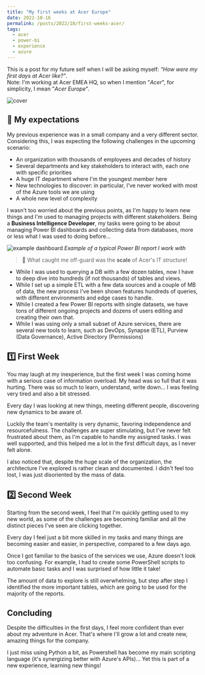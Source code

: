 ```yaml
---
title: "My first weeks at Acer Europe"
date: 2022-10-16
permalink: /posts/2022/10/first-weeks-acer/
tags:
  - acer
  - power-bi
  - experience
  - azure
---
```

This is a post for my future self when I will be asking myself: *“How were my first days at Acer like?”*.  
Note: I'm working at Acer EMEA HQ, so when I mention "*Acer*", for simplicity, I mean "*Acer Europe*".

![cover](https://raw.githubusercontent.com/mutt0-ds/mutt0-ds.github.io/master/images/acer.png)

## 💭 My expectations

My previous experience was in a small company and a very different sector. Considering this, I was expecting the following challenges in the upcoming scenario:

- An organization with thousands of employees and decades of history
- Several departments and key stakeholders to interact with, each one with specific priorities
- A huge IT department where I'm the youngest member here
- New technologies to discover: in particular, I've never worked with most of the Azure tools we are using
- A whole new level of complexity

I wasn't too worried about the previous points, as I'm happy to learn new things and I'm used to managing projects with different stakeholders. Being a **Business Intelligence Developer**, my tasks were going to be about managing Power BI dashboards and collecting data from databases, more or less what I was used to doing before...

![example dashboard](https://learn.microsoft.com/it-it/power-bi/create-reports/media/sample-sales-and-marketing/sales1.png)
*Example of a typical Power BI report I work with*

> 🤯 What caught me off-guard was the **scale** of Acer's IT structure!

- While I was used to querying a DB with a few dozen tables, now I have to deep dive into hundreds (if not thousands) of tables and views.
- While I set up a simple ETL with a few data sources and a couple of MB of data, the new process I've been shown features hundreds of queries, with different environments and edge cases to handle.
- While I created a few Power BI reports with single datasets, we have tons of different ongoing projects and dozens of users editing and creating their own that.
- While I was using only a small subset of Azure services, there are several new tools to learn, such as DevOps, Synapse (ETL), Purview (Data Governance), Active Directory (Permissions)

## 1️⃣ First Week

You may laugh at my inexperience, but the first week I was coming home with a serious case of information overload. My head was so full that it was hurting. There was so much to learn, understand, write down... I was feeling very tired and also a bit stressed.

Every day I was looking at new things, meeting different people, discovering new dynamics to be aware of.

Luckily the team's mentality is very dynamic, favoring independence and resourcefulness. The challenges are super stimulating, but I've never felt frustrated about them, as I'm capable to handle my assigned tasks. I was well supported, and this helped me a lot in the first difficult days, as I never felt alone.

I also noticed that, despite the huge scale of the organization, the architecture I've explored is rather clean and documented. I didn't feel too lost, I was just disoriented by the mass of data.

## 2️⃣ Second Week

Starting from the second week, I feel that I'm quickly getting used to my new world, as some of the challenges are becoming familiar and all the distinct pieces I've seen are clicking together.

Every day I feel just a bit more skilled in my tasks and many things are becoming easier and easier, in perspective, compared to a few days ago.

Once I got familiar to the basics of the services we use, Azure doesn't look too confusing. For example, I had to create some PowerShell scripts to automate basic tasks and I was surprised of how little it take!

The amount of data to explore is still overwhelming, but step after step I identified the more important tables, which are going to be used for the majority of the reports.

## Concluding

Despite the difficulties in the first days, I feel more confident than ever about my adventure in Acer. That's where I'll grow a lot and create new, amazing things for the company.

I just miss using Python a bit, as Powershell has become my main scripting language (it's synergizing better with Azure's APIs)... Yet this is part of a new experience, learning new things!
